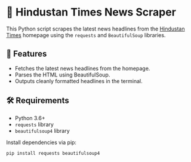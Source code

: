 # 📰 Hindustan Times News Scraper

This Python script scrapes the latest news headlines from the [Hindustan Times](https://www.hindustantimes.com/) 
homepage using the `requests` and `BeautifulSoup` libraries.

## 🚀 Features

- Fetches the latest news headlines from the homepage.
- Parses the HTML using BeautifulSoup.
- Outputs cleanly formatted headlines in the terminal.

## 🛠️ Requirements

- Python 3.6+
- `requests` library
- `beautifulsoup4` library

Install dependencies via pip:

```bash
pip install requests beautifulsoup4

